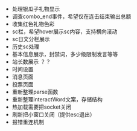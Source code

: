 - 处理银瓜子礼物显示
- 调查combo_end事件，希望仅在连击结束输出总额
- 收集红色礼物色彩
- sc栏，希望hover展示sc内容，支持横向滚动
- sc日文分栏展示
- 历史sc处理
- 基本信息展示，封禁词，多少级限制发言等等
- 站长数展示 ？？
- 时间设置
- 消息页面
- 投票页面
- 重新整理parse函数
- 重新整理interactWord文案，存储结构
- 热加载需要把socket关闭
- 刷新把小窗口关闭（提供esc退出）
- 报错重连机制
